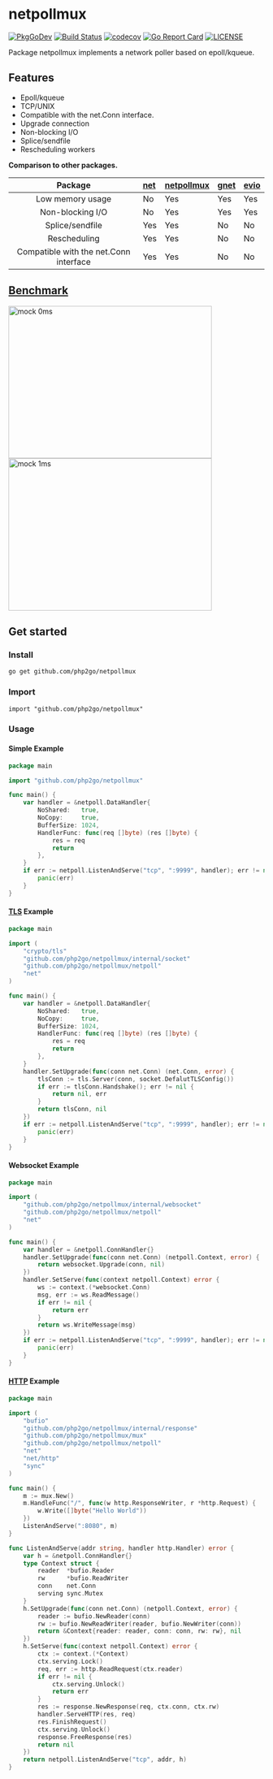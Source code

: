 # netpollmux
[![PkgGoDev](https://pkg.go.dev/badge/github.com/php2go/netpollmux)](https://pkg.go.dev/github.com/php2go/netpollmux)
[![Build Status](https://github.com/php2go/netpollmux/workflows/build/badge.svg)](https://github.com/php2go/netpollmux/actions)
[![codecov](https://codecov.io/gh/php2go/netpollmux/branch/master/graph/badge.svg)](https://codecov.io/gh/php2go/netpollmux)
[![Go Report Card](https://goreportcard.com/badge/github.com/php2go/netpollmux)](https://goreportcard.com/report/github.com/php2go/netpollmux)
[![LICENSE](https://img.shields.io/github/license/php2go/netpollmux.svg?style=flat-square)](https://github.com/php2go/netpollmux/blob/master/LICENSE)

Package netpollmux implements a network poller based on epoll/kqueue.

## Features

* Epoll/kqueue
* TCP/UNIX
* Compatible with the net.Conn interface.
* Upgrade connection
* Non-blocking I/O
* Splice/sendfile
* Rescheduling workers

**Comparison to other packages.**

|Package| [net](https://github.com/golang/go/tree/master/src/net "net")| [netpollmux](https://github.com/php2go/netpollmux "netpoll")|[gnet](https://github.com/panjf2000/gnet "gnet")|[evio](https://github.com/tidwall/evio "evio")|
|:--:|:--|:--|:--|:--|
|Low memory usage|No|Yes|Yes|Yes|
|Non-blocking I/O|No|Yes|Yes|Yes|
|Splice/sendfile|Yes|Yes|No|No|
|Rescheduling|Yes|Yes|No|No|
|Compatible with the net.Conn interface|Yes|Yes|No|No|

## [Benchmark](http://github.com/hslam/netpoll-benchmark "netpoll-benchmark")

<img src="https://raw.githubusercontent.com/php2go/netpollmux/main/netpoll-qps.png" width = "400" height = "300" alt="mock 0ms" align=center><img src="https://raw.githubusercontent.com/php2go/netpollmux/main/netpoll-mock-time-qps.png" width = "400" height = "300" alt="mock 1ms" align=center>

## Get started

### Install
```
go get github.com/php2go/netpollmux
```
### Import
```
import "github.com/php2go/netpollmux"
```
### Usage
#### Simple Example
```go
package main

import "github.com/php2go/netpollmux"

func main() {
	var handler = &netpoll.DataHandler{
		NoShared:   true,
		NoCopy:     true,
		BufferSize: 1024,
		HandlerFunc: func(req []byte) (res []byte) {
			res = req
			return
		},
	}
	if err := netpoll.ListenAndServe("tcp", ":9999", handler); err != nil {
		panic(err)
	}
}
```

#### [TLS](http://github.com/hslam/socket "socket") Example
```go
package main

import (
	"crypto/tls"
	"github.com/php2go/netpollmux/internal/socket"
	"github.com/php2go/netpollmux/netpoll"
	"net"
)

func main() {
	var handler = &netpoll.DataHandler{
		NoShared:   true,
		NoCopy:     true,
		BufferSize: 1024,
		HandlerFunc: func(req []byte) (res []byte) {
			res = req
			return
		},
	}
	handler.SetUpgrade(func(conn net.Conn) (net.Conn, error) {
		tlsConn := tls.Server(conn, socket.DefalutTLSConfig())
		if err := tlsConn.Handshake(); err != nil {
			return nil, err
		}
		return tlsConn, nil
	})
	if err := netpoll.ListenAndServe("tcp", ":9999", handler); err != nil {
		panic(err)
	}
}
```

#### Websocket Example
```go
package main

import (
	"github.com/php2go/netpollmux/internal/websocket"
	"github.com/php2go/netpollmux/netpoll"
	"net"
)

func main() {
	var handler = &netpoll.ConnHandler{}
	handler.SetUpgrade(func(conn net.Conn) (netpoll.Context, error) {
		return websocket.Upgrade(conn, nil)
	})
	handler.SetServe(func(context netpoll.Context) error {
		ws := context.(*websocket.Conn)
		msg, err := ws.ReadMessage()
		if err != nil {
			return err
		}
		return ws.WriteMessage(msg)
	})
	if err := netpoll.ListenAndServe("tcp", ":9999", handler); err != nil {
		panic(err)
	}
}
```


#### [HTTP](http://github.com/hslam/rum "rum") Example
```go
package main

import (
	"bufio"
	"github.com/php2go/netpollmux/internal/response"
	"github.com/php2go/netpollmux/mux"
	"github.com/php2go/netpollmux/netpoll"
	"net"
	"net/http"
	"sync"
)

func main() {
	m := mux.New()
	m.HandleFunc("/", func(w http.ResponseWriter, r *http.Request) {
		w.Write([]byte("Hello World"))
	})
	ListenAndServe(":8080", m)
}

func ListenAndServe(addr string, handler http.Handler) error {
	var h = &netpoll.ConnHandler{}
	type Context struct {
		reader  *bufio.Reader
		rw      *bufio.ReadWriter
		conn    net.Conn
		serving sync.Mutex
	}
	h.SetUpgrade(func(conn net.Conn) (netpoll.Context, error) {
		reader := bufio.NewReader(conn)
		rw := bufio.NewReadWriter(reader, bufio.NewWriter(conn))
		return &Context{reader: reader, conn: conn, rw: rw}, nil
	})
	h.SetServe(func(context netpoll.Context) error {
		ctx := context.(*Context)
		ctx.serving.Lock()
		req, err := http.ReadRequest(ctx.reader)
		if err != nil {
			ctx.serving.Unlock()
			return err
		}
		res := response.NewResponse(req, ctx.conn, ctx.rw)
		handler.ServeHTTP(res, req)
		res.FinishRequest()
		ctx.serving.Unlock()
		response.FreeResponse(res)
		return nil
	})
	return netpoll.ListenAndServe("tcp", addr, h)
}
```


